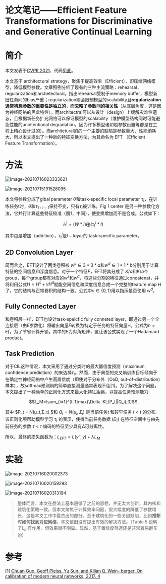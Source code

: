 # 论文笔记——Efficient Feature Transformations for Discriminative and Generative Continual Learning


# 简介

本文发表于[CVPR 2021](https://arxiv.org/abs/2103.13558)，代码[见此](https://github.com/vkverma01/EFT)。

本文基于 architectural strategy，聚焦于提高效率（Efficient），即压缩网络模型，降低模型参数。文章照例分析了现有的三种主流策略：rehearsal，regularization和archetectural。指出rehearsal受制于memory buffer，模型新旧任务间的bias严重；regularization则会限制模型的scalability且**regularization通常猜想参数的重要性是独立的，而忽略了参数间的相关性**（从底层角度，这是因为神经网络的黑盒特性）。而architectral可以从设计（design）上缓解灾难性遗忘，且根据新任务扩充网络可以保证模型的scalability（维护模型结构同时可能避免性能的unintentional degradation，因为许多模型诸如超参数设置等都是在工程上精心设计过的）。而architetural的的一个主要的缺陷是参数量大、性能消耗大，所以本文提出了一种新的特征变换方法，为其命名为 EFT （Efficient Feature Transformation）。

# 方法

![image-20210716023333621](https://i.loli.net/2021/07/16/9LA8CFGHM2fek5n.png)

![image-20210715191528095](https://i.loli.net/2021/07/16/S8zsOdmCNFMl7rZ.png)

本文将参数分成了glbal parameter $\theta$和task-specific local parameter $\tau_t$，在训练任务t时，$\theta$和$\tau_{1:t-1}$保持不变，只有$\tau_t$被训练。Fig 1 center 是另一种参数化方法，它并行计算这些特征校准（图1，中间），使变换增加而不是合成。公式如下：

$$H^{'}=(W*I)\bigoplus(\tau^l_t*I)$$

其中$\bigoplus$是增加（addition），$\tau^l_t$是$l-layer$的 task-specific parameter。

## 2D Convolution Layer

简而言之，EFT设计了两类卷积核 $w^s \in 3*3*a$和$w^d\in1*1*b$分别用于计算特征的空间信息和深度信息。对于一个特征$F$，EFT将其分成了 $K/a$和$K/b$个group，每个group都有对应的$w^s$和$w^d$，将这些分割的特征通过concatenat，并将利用公式$H=H^s+\gamma H^d$就能空间信息和深度信息合成一个完整的feature map $H$了，它的结构与正常卷积的结构一致。公式中$\gamma \in \{0,1\}$用以指示是否使用 $w^d$。

## Fully Connected Layer

和卷积层一样，EFT也设计task-speicfic fully conneted layer，即通过另一个全连接层（由$E$参数化）将输出向量$F$转换为特定于任务的特征向量H。公式为$h=Ef$，为了节省计算开销，其中的$E$为对角矩阵，这让该公式实现了一个Hadamard product。

## Task Prediction

对于CIL这种情况，本文采用了通过分类时的最大置信度预测（maximum confidence prediction）的来选择$\tau_t$。然而，由于典型的交叉熵训练目标倾向于在确定性神经网络中产生高置信度（即使对于分布外（OoD, out-of-distribution）样本），故softmax预测熵的简单直接测量通常表现不佳[1]。为了解决这个问题，本文提出了一种简单的正则化方式来最大化特征距离，以提高任务预测能力:

$$L_M=\sum_{i=1}^{t-1}max(\Delta-KL(P_t||Q_i),0)$$

其中 $P_t = N(μ_t,Σ_t) $和 $Q_i = N(μ_i,Σ_i)$ 是当前任务$t$ 和较早任务 $i < t$ 的分布。 该正则化项帮助模型学习 $τ_t$ 的表示，使得当前任务数据 ($D_t$) 在特征空间中与由先前任务的参数 $τ<t$ 编码的特征至少具有$∆$可分离性。

所以，最终的损失函数为：$L_{EFT} =L(yˆ,y)+λL_M$

# 实验

![image-20210716020002373](https://i.loli.net/2021/07/16/7bjp8imKLcI5nsO.png)

![image-20210716020159293](https://i.loli.net/2021/07/16/FPWvcZh3Gg7slbJ.png)

![image-20210716020313194](https://i.loli.net/2021/07/16/96FNOAzxReJBH2o.png)

> 整体而言，本文在想法上基本遵循了之前的思想，并无太大创新，其内核和建筑化策略一致。但本文聚焦于计算效率问题，很大幅度的降低了参数增长，这是本文工作中最杰出的部分。至于建筑化的一些关键缺陷，比如**推断时如何找到对应网络**，本文依旧没有提出有效的解决方法。（Table 5 说明了$L_m$有作用，但效果很不明显。显然，基于置信度筛选还是非常容易翻车的）



# 参考

[1] [Chuan Guo, Geoff Pleiss, Yu Sun, and Kilian Q. Wein- berger. On calibration of modern neural networks, 2017. 4](http://proceedings.mlr.press/v70/guo17a.html)


